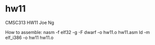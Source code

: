 # hw11
CMSC313 HW11
Joe Ng

How to assemble:
nasm -f elf32 -g -F dwarf -o hw11.o hw11.asm
ld -m elf_i386 -o hw11 hw11.o
